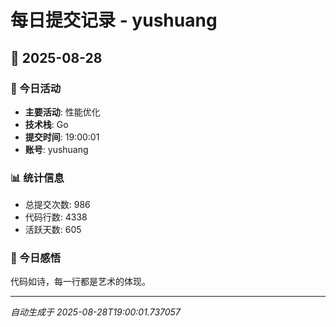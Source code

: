 # 每日提交记录 - yushuang

## 📅 2025-08-28

### 🎯 今日活动
- **主要活动**: 性能优化
- **技术栈**: Go
- **提交时间**: 19:00:01
- **账号**: yushuang

### 📊 统计信息
- 总提交次数: 986
- 代码行数: 4338
- 活跃天数: 605

### 💭 今日感悟
代码如诗，每一行都是艺术的体现。

---
*自动生成于 2025-08-28T19:00:01.737057*
